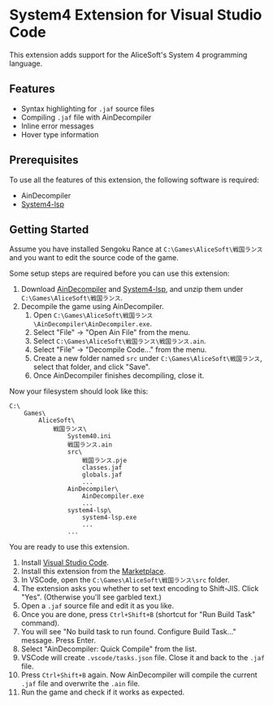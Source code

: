 # System4 Extension for Visual Studio Code

This extension adds support for the AliceSoft's System 4 programming language.

## Features

- Syntax highlighting for `.jaf` source files
- Compiling `.jaf` file with AinDecompiler
- Inline error messages
- Hover type information

## Prerequisites

To use all the features of this extension, the following software is required:

- AinDecompiler
- [System4-lsp](https://github.com/kichikuou/system4-lsp)

## Getting Started

Assume you have installed Sengoku Rance at `C:\Games\AliceSoft\戦国ランス` and you want to edit the source code of the game.

Some setup steps are required before you can use this extension:

1. Download [AinDecompiler](https://www.mediafire.com/file/i5zbm2qhins3kp6/AinDecompiler.zip/file) and [System4-lsp](https://github.com/kichikuou/system4-lsp/releases), and unzip them under `C:\Games\AliceSoft\戦国ランス`.
2. Decompile the game using AinDecompiler.
   1. Open `C:\Games\AliceSoft\戦国ランス\AinDecompiler\AinDecompiler.exe`.
   2. Select "File" -> "Open Ain File" from the menu.
   3. Select `C:\Games\AliceSoft\戦国ランス\戦国ランス.ain`.
   4. Select "File" -> "Decompile Code..." from the menu.
   5. Create a new folder named `src` under `C:\Games\AliceSoft\戦国ランス`, select that folder, and click "Save".
   6. Once AinDecompiler finishes decompiling, close it.

Now your filesystem should look like this:

```
C:\
    Games\
        AliceSoft\
            戦国ランス\
                System40.ini
                戦国ランス.ain
                src\
                    戦国ランス.pje
                    classes.jaf
                    globals.jaf
                    ...
                AinDecompiler\
                    AinDecompiler.exe
                    ...
                system4-lsp\
                    system4-lsp.exe
                    ...
                ...
```

You are ready to use this extension.

1. Install [Visual Studio Code](https://code.visualstudio.com/).
2. Install this extension from the [Marketplace](https://marketplace.visualstudio.com/items?itemName=kichikuou.system4).
3. In VSCode, open the `C:\Games\AliceSoft\戦国ランス\src` folder.
4. The extension asks you whether to set text encoding to Shift-JIS. Click "Yes". (Otherwise you'll see garbled text.)
5. Open a `.jaf` source file and edit it as you like.
6. Once you are done, press `Ctrl+Shift+B` (shortcut for "Run Build Task" command).
7. You will see "No build task to run found. Configure Build Task..." message. Press Enter.
8. Select "AinDecompiler: Quick Compile" from the list.
9. VSCode will create `.vscode/tasks.json` file. Close it and back to the `.jaf` file.
10. Press `Ctrl+Shift+B` again. Now AinDecompiler will compile the current `.jaf` file and overwrite the `.ain` file.
11. Run the game and check if it works as expected.
